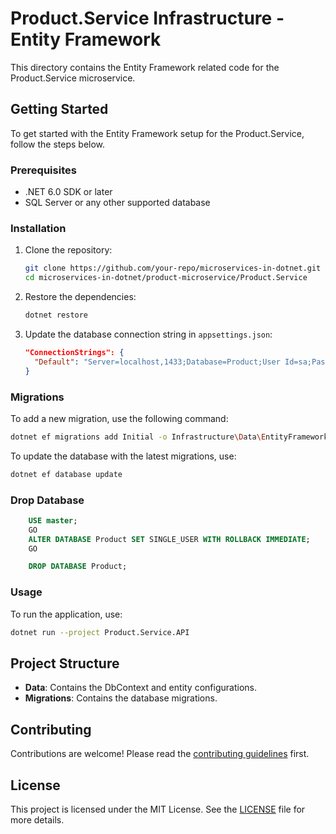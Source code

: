 # Product.Service Infrastructure - Entity Framework

This directory contains the Entity Framework related code for the Product.Service microservice.

## Getting Started

To get started with the Entity Framework setup for the Product.Service, follow the steps below.

### Prerequisites

- .NET 6.0 SDK or later
- SQL Server or any other supported database

### Installation

1. Clone the repository:
    ```sh
    git clone https://github.com/your-repo/microservices-in-dotnet.git
    cd microservices-in-dotnet/product-microservice/Product.Service
    ```

2. Restore the dependencies:
    ```sh
    dotnet restore
    ```

3. Update the database connection string in `appsettings.json`:
    ```json
    "ConnectionStrings": {
      "Default": "Server=localhost,1433;Database=Product;User Id=sa;Password=micR0S3rvice$;TrustServerCertificate=True"
    }
    ```

### Migrations

To add a new migration, use the following command:
```sh
dotnet ef migrations add Initial -o Infrastructure\Data\EntityFramework\Migrations
```

To update the database with the latest migrations, use:
```sh
dotnet ef database update
```

### Drop Database
```sql
    USE master;
    GO
    ALTER DATABASE Product SET SINGLE_USER WITH ROLLBACK IMMEDIATE;
    GO

    DROP DATABASE Product;
```

### Usage

To run the application, use:
```sh
dotnet run --project Product.Service.API
```

## Project Structure

- **Data**: Contains the DbContext and entity configurations.
- **Migrations**: Contains the database migrations.

## Contributing

Contributions are welcome! Please read the [contributing guidelines](CONTRIBUTING.md) first.

## License

This project is licensed under the MIT License. See the [LICENSE](LICENSE) file for more details.
